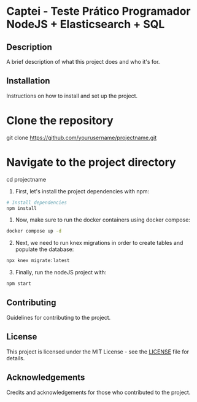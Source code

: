 # Captei - Teste Prático Programador NodeJS + Elasticsearch + SQL

## Description
A brief description of what this project does and who it's for.

## Installation
Instructions on how to install and set up the project.


# Clone the repository
git clone https://github.com/yourusername/projectname.git

# Navigate to the project directory
cd projectname

1. First, let's install the project dependencies with npm:

```bash
# Install dependencies
npm install
```

1. Now, make sure to run the docker containers using docker compose:

```bash
docker compose up -d
```

2. Next, we need to run knex migrations in order to create tables and populate the database:

```bash
npx knex migrate:latest
```

3. Finally, run the nodeJS project with:

```bash
npm start
```

## Contributing
Guidelines for contributing to the project.

## License
This project is licensed under the MIT License - see the [LICENSE](LICENSE) file for details.

## Acknowledgements
Credits and acknowledgements for those who contributed to the project.